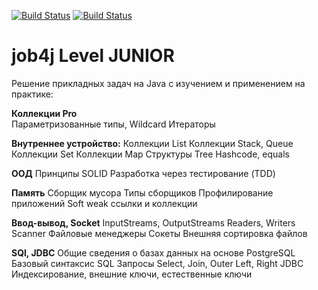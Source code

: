 [![Build Status](https://travis-ci.org/RVohmin/job4j_design.svg?branch=master)](https://travis-ci.org/RVohmin/job4j_design)
[![Build Status](https://travis-ci.org/RVohmin/job4j_design.svg?branch=master)](https://travis-ci.org/RVohmin/job4j_design)

# job4j Level JUNIOR
Решение прикладных задач на Java с изучением и применением на практике:

**Коллекции Pro**    
Параметризованные типы, Wildcard
Итераторы

**Внутреннее устройство:**
    Коллекции List
    Коллекции Stack, Queue
    Коллекции Set
    Коллекции Map
    Структуры Tree
Hashcode, equals

**ООД**
Принципы SOLID
Разработка через тестирование (TDD)

**Память**
    Cборщик мусора
    Типы сборщиков
    Профилирование приложений
    Soft weak ссылки и коллекции

**Ввод-вывод, Socket**
    InputStreams, OutputStreams
    Readers, Writers
    Scanner
    Файловые менеджеры
    Сокеты
    Внешняя сортировка файлов

**SQl, JDBC**
    Общие сведения о базах данных на основе PostgreSQL
    Базовый синтаксис SQL
    Запросы Select, Join, Outer Left, Right
    JDBC
    Индексирование, внешние ключи, естественные ключи
